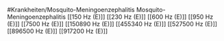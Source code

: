 #Krankheiten/Mosquito-Meningoenzephalitis
Mosquito-Meningoenzephalitis
[[150 Hz (E)]]
[[230 Hz (E)]]
[[600 Hz (E)]]
[[950 Hz (E)]]
[[7500 Hz (E)]]
[[150890 Hz (E)]]
[[455340 Hz (E)]]
[[527500 Hz (E)]]
[[896500 Hz (E)]]
[[917200 Hz (E)]]